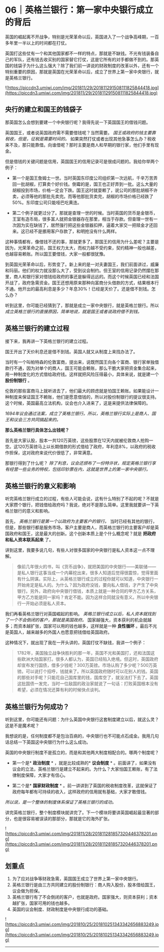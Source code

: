 # 06｜英格兰银行：第一家中央银行成立的背后

英国的崛起离不开战争，特别是光荣革命以后，英国进入了一个战争高峰期，一百多年里一半以上的时间都在打仗。

英国打这些仗有一个和其他国家都不一样的特点，那就是不缺钱。不光有钱装备自己的军队，还有钱去收买别的国家替它打仗，这是它所有的对手都做不到的。那英国的钱袋子为什么这么强大？除了我们前一讲说的财政制度的改革以外，还有一个特别重要的原因，那就是英国在光荣革命以后，成立了世界上第一家中央银行，就是英格兰银行。

![https://piccdn3.umiwi.com/img/201811/29/201811291508111825844418.jpg](https://piccdn3.umiwi.com/img/201811/29/201811291508111825844418.jpg)

## 央行的建立和国王的钱袋子

那英国怎么会想到要建一个中央银行呢？我得先说一下英国国王的借钱问题。

英国国王，或者说英国政府需不需要借钱呢？当然需要。 *国王或政府的钱主要靠税收，但是，征税是需要时间的。* 如果突然打仗或者出现其他急事怎么办？税收来不及，那只能靠借。向谁借呢？那时主要是商人和早期的银行家，他们手里有现金。

但是借钱的关键问题是信用，英国国王的信用记录可是很成问题的。我给你举两个例子：

* 第一个是国王詹姆士一世。当时英国东印度公司组织第一次远航，千辛万苦弄回一批胡椒，打算卖个好价钱。倒霉的是，国王也正好弄到一批。这么大量的胡椒投到市场，价格一定会下跌。国王这时就耍赖了，说公司的那批胡椒不许卖，必须等他的那批先卖完。而等他那批货卖完，胡椒的市场价格已经跌了50%。东印度公司只能哑巴吃黄连。

* 第二个例子就更过分了。那就是查理一世的时候。当时英国的货币是金银币，王室有造币局，很多富人就把金银器存在那里，相当于存款。但查理一世有一次因为实在缺钱了，居然强行把这些金银器扣押，逼着大家交一把赎金才还回来。这已经不是挪用客户存款了，和明抢没有什么两样。

这种事情都有，像借钱不还的事，那就更多了。那国王的信用为什么差呢？主要是因为，光荣革命之前，国王权力太大，而权力越不受约束，契约精神一般也越差，也越容易赖账。所以国王要借钱，大家一般都很犹豫。

到英国光荣革命以后，形势变了。新上来的是一对夫妻国王，我们前面讲过，威廉和玛丽。他们的权力就没那么大了，受到议会制约。但王室的信用记录仍然摆在那里，商人和银行家对借钱给政府的事还是躲得远远的。而这个时候英国已经和法国开战了，政府急需资金。国王还想用原来那种向富商分头借款的方式，结果根本行不通。他开出的最高利息是多少？年息30%！已经是天价了。还是借不到钱。怎么办？

听到这里，你可能已经猜到了，那就是成立一家中央银行，就是英格兰银行。所以 *成立英格兰银行的直接原因，简单地说，就是国王或者说政府借不到钱。*

## 英格兰银行的建立过程

接下来，我再讲一下英格兰银行的建立过程。

国王开出了天价利息还是借不到钱。英国人就又从制度上来找办法了。

当时有一个叫帕特森的伦敦富商，提出来，说既然国王向各个富商、银行家单独借款行不通，因为对单个的商人，国王可能会赖账，那么干脆大家把资金集合起来，用一种制度化的方式借给政府钱。这样就把风险压得最小，具体来说，就是建一个 **股份制银行** 。

伦敦的那些富商马上就听进去了，他们最大的顾虑就是怕国王赖账。如果能设计一种制度来保证国王不赖账，他们是愿意借钱的，所以对股份制银行的提议很支持。这个时候，英国最高立法机构，议会也介入进来了，这是来提供法律保障的。

 *1694年议会通过法案，成立了英格兰银行。所以，英格兰银行实际上是商人、国王和议会三方共同搞起来的。*

 **那么英格兰银行具体怎么出钱呢？**

首先是大家认股，股本一共120万英镑，这些股票在12天内就被伦敦商人抢购一空。这120万英镑马上以长期借款的形式借给了政府，年利息8%，以政府的税收作担保，这对政府来说代价很低了，非常满意。

那银行得到了什么呢？ *除了利息，议会还颁布了一份特许状，规定英格兰银行享有经营一些业务的特权，包括印钞票在内，这就是世界上的第一家中央银行。*

## 英格兰银行的意义和影响

听完英格兰银行成立的过程，有些人可能会说，这有什么特别了不起的呢？不就是大家攒个银行，把钱借给政府吗？我说，绝对不是那么简单。这里我就要讲一下英格兰银行的意义和影响。

首先， *英格兰银行是第一个以政府为主要客户的银行。* 当时已经有其他的银行，但是，那些银行都是服务市场，客户主要是商人，而英格兰银行的主要客户却是英国政府和国王，这是最大的创新。这个创新本质上是个什么概念呢？就是 **把政府和私人资本联系起来** 了。

讲到这里，我要多说几句，有些人对很多国家的中央银行是私人资本这一点不理解。

> 像前几年很火的书，叫《货币战争》，就把美国的中央银行——美联储——是私人银行这事当成一个内幕挖出来，很多人知道后觉得很震惊，觉得里面有什么阴谋。实际上，从英格兰银行成立的过程你就可以知道，中央银行一开始肯定是私人的。为什么？因为政府没钱，要向私人借钱，才产生了中央银行。另外，政府向中央银行借钱，本质上就是一种合同的甲方乙方关系，甲方乙方能是同一家吗？肯定不能。因为这样合同就没有意义。所以中央银行一开始必须是私人资本。

我们再看英格兰银行对英国崛起的影响。 *英格兰银行成立以后，私人资本就找到了一个不会倒闭的客户，那就是英国政府。* 国家越强大，资本获利的机会就越多；而资本越扩张，国家可以用的钱也越多，这样就是一种 **良性循环** 。最后不光是英国人，越来越多的外国人也愿意把钱借给英国政府。

这种情况下，就出现了我在一开头讲的，英国打仗不缺钱，我讲一个例子：

> 1782年，美国独立战争快胜利的那一年，英国不光和美国打，还和法国这些欧洲大陆国家打。很多人都认为，英国已经陷入绝境。但这时，英国政府却宣布发行国债，借多少钱呢？300万英镑。市场认购了多少呢？500万英镑。可以说打个招呼，钱就来了。所以英国政府随时可以花别人的钱。英国的那些对手呢？只能花自己国库里的钱，国库空了，就没法打下去了。英国这批国债一发完，当时一位敌国的政治家就说了一句话：打败英国根本没有希望，必须在情况还算有利的时候快点谈判。

## 英格兰银行为何成功？

听到这里，你可能还有问题：为什么英国中央银行这套制度建立以后，就这么灵？这是不是魔术呢？

我想说的是，任何制度都不是包治百病的，中央银行也不可能点石成金。我用几句话总结一下英国这中央银行为什么这么成功。

英国的中央银行制度不是孤立的，而是和其他两大制度相配合的。哪两个制度呢？

* 第一个是* **政治制度** * ，就是比较成熟的* **议会制度** * 。前面讲了，如果没有议会的立法，英格兰银行是建立不起来的。为什么？大家怕国王赖账，有了法律制度保障，大家才有信心。

* 第二个是* **国家财政制度** * 。前一讲讲到了英国的税收制度改革，这就保证了政府每年都有可持续的收入，这样政府的信用就有基础，大家才敢借钱。

 *所以说，是一个整体的制度体系保证了英格兰银行的成功。*

讲完英格兰银行，整个制度模块就讲完了。下一个模块将要讲英国崛起最显著的部分，也是很容易被误读的那部分，那就是它的海外扩张。

![https://piccdn3.umiwi.com/img/201811/28/201811281857320446378201.png](https://piccdn3.umiwi.com/img/201811/28/201811281857320446378201.png)

## 划重点

1. 为了应对战争等财政急需，英国国王成立了世界上第一家中央银行。
2. 英格兰银行是由三方共同建立的股份制银行：商人购入股份，股本借给国王，议会做为担保。
3. 英格兰银行有了不会倒闭的客户，也就是政府。国家强大，则资本获利；资本越扩张，国家可用的钱也越多。
4. 英国的议会制度、财政制度是中央银行成功的基础。

![https://piccdn3.umiwi.com/img/201810/25/201810251343342656883249.jpg](https://piccdn3.umiwi.com/img/201810/25/201810251343342656883249.jpg)

---
